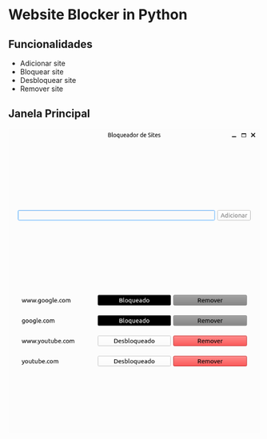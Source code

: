 # Website Blocker in Python
## Funcionalidades
* Adicionar site
* Bloquear site
* Desbloquear site
* Remover site
## Janela Principal
![Janela Principal](https://github.com/arturj9/website_blocker_python/blob/main/img/janela_principal.png)
